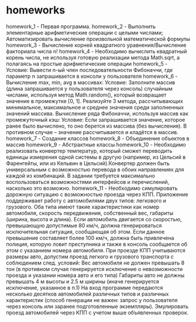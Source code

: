 # homeworks
homework_1 - Первая программа.
homework_2 - Выполнить элементарные арифметические операции с целыми числами; Автоматизировать вычисление произвольной математической формулы 
homework_3 - Вычисление корней квадратного уравнения/Вычисление факториала числа n!
homework_4 - Необходимо вычислить квадратный корень числа, не используя готовую реализации метода Math.sqrt, а полагаясь на простые арифметические операции
homework_5 - Условие: Вывести n-ый член последовательности Фибоначчи, где параметр n запрашивается в консоли у пользователя
homework_6 - Вычисление max, min, avg в массивах:
             Условие: Заполните массив (длина запрашивается у пользователя через консоль) случайным числами, используя метод Math.random(), который возвращает значение в                       промежутке [0, 1]. Реализуйте 3 метода, рассчитывающих минимальное, максимальное и среднее значения среди заполненных значений массива.
             Вычисление ряда Фибоначчи, используя массив как промежуточный кэш:
             Условие: Если запрашивается значение, которое ранее было вычислено, то оно берется из массива (без вычисления). В противном случае – значение рассчитывается и кладётся в массив.
homework_7 - Создание классов
homework_8 - Объединение объектов в массив
homework_9 - Абстрактные классы
homework_10 - Необходимо реализовать конвертер температур, который сможет переводить единицы измерения одной системы в другую (например, из Цельсий в Фаренгейты, или из                 Кельвин в Цельсий).Конвертер должен быть универсальным с возможностью перевода в обоих направлениях для каждой из комбинаций. В задании требуется                        максимально воспользоваться возможностями интерфейсов и перечислений, насколько это возможно.
homework_11 - Необходимо симулировать дорожную ситуацию с возможностью проезда через КПП. Приложение поддерживает работу с автомобилями двух типов: легкового и грузового.               Оба типа имеют такие характеристики как номер автомобиля, скорость передвижения, собственный вес, габариты (ширина, высота и длина).
              Если автомобиль двигается со скоростью, превышающую допустимые 80 км/ч, должна генерироваться исключительная ситуация, сообщающая об этом. Если данное     
              превышение составляет более 100 км/ч, должна быть привлечена полиция, которую ловит преступника и также в консоль сообщается об этом с указанием номера 
              автомобиля.
              При проезде КПП учитываются размеры авто, допустим проезд легкого и грузового транспорта с соблюдением след. условий:
              Вес автомобиля не должен превышать 8 тон (в противном случае генерируется исключение о невозможности проезда и указании номера авто и его типа)
              Габариты авто не должны превышать 4 м высоты и 2.5 м ширины (иначе генерируется исключение, указанное в п.1)
              На вход программе передаются несколько десятков автомобилей различных типов и различных характеристик (способ генерации не важен: запрос у пользователя 
              через консоль или заранее подготовленные экземпляры). 
              Эмулировать проезд автомобилей через КПП с учетом выше объявленных проверок.
